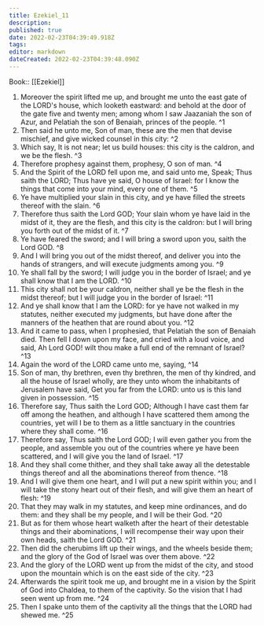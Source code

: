 ```yaml
---
title: Ezekiel_11
description: 
published: true
date: 2022-02-23T04:39:49.918Z
tags: 
editor: markdown
dateCreated: 2022-02-23T04:39:48.090Z
---
```


 Book:: [[Ezekiel]]
 1. Moreover the spirit lifted me up, and brought me unto the east gate of the LORD's house, which looketh eastward: and behold at the door of the gate five and twenty men; among whom I saw Jaazaniah the son of Azur, and Pelatiah the son of Benaiah, princes of the people. ^1
 2. Then said he unto me, Son of man, these are the men that devise mischief, and give wicked counsel in this city: ^2
 3. Which say, It is not near; let us build houses: this city is the caldron, and we be the flesh. ^3
 4. Therefore prophesy against them, prophesy, O son of man. ^4
 5. And the Spirit of the LORD fell upon me, and said unto me, Speak; Thus saith the LORD; Thus have ye said, O house of Israel: for I know the things that come into your mind, every one of them. ^5
 6. Ye have multiplied your slain in this city, and ye have filled the streets thereof with the slain. ^6
 7. Therefore thus saith the Lord GOD; Your slain whom ye have laid in the midst of it, they are the flesh, and this city is the caldron: but I will bring you forth out of the midst of it. ^7
 8. Ye have feared the sword; and I will bring a sword upon you, saith the Lord GOD. ^8
 9. And I will bring you out of the midst thereof, and deliver you into the hands of strangers, and will execute judgments among you. ^9
 10. Ye shall fall by the sword; I will judge you in the border of Israel; and ye shall know that I am the LORD. ^10
 11. This city shall not be your caldron, neither shall ye be the flesh in the midst thereof; but I will judge you in the border of Israel: ^11
 12. And ye shall know that I am the LORD: for ye have not walked in my statutes, neither executed my judgments, but have done after the manners of the heathen that are round about you. ^12
 13. And it came to pass, when I prophesied, that Pelatiah the son of Benaiah died. Then fell I down upon my face, and cried with a loud voice, and said, Ah Lord GOD! wilt thou make a full end of the remnant of Israel? ^13
 14. Again the word of the LORD came unto me, saying, ^14
 15. Son of man, thy brethren, even thy brethren, the men of thy kindred, and all the house of Israel wholly, are they unto whom the inhabitants of Jerusalem have said, Get you far from the LORD: unto us is this land given in possession. ^15
 16. Therefore say, Thus saith the Lord GOD; Although I have cast them far off among the heathen, and although I have scattered them among the countries, yet will I be to them as a little sanctuary in the countries where they shall come. ^16
 17. Therefore say, Thus saith the Lord GOD; I will even gather you from the people, and assemble you out of the countries where ye have been scattered, and I will give you the land of Israel. ^17
 18. And they shall come thither, and they shall take away all the detestable things thereof and all the abominations thereof from thence. ^18
 19. And I will give them one heart, and I will put a new spirit within you; and I will take the stony heart out of their flesh, and will give them an heart of flesh: ^19
 20. That they may walk in my statutes, and keep mine ordinances, and do them: and they shall be my people, and I will be their God. ^20
 21. But as for them whose heart walketh after the heart of their detestable things and their abominations, I will recompense their way upon their own heads, saith the Lord GOD. ^21
 22. Then did the cherubims lift up their wings, and the wheels beside them; and the glory of the God of Israel was over them above. ^22
 23. And the glory of the LORD went up from the midst of the city, and stood upon the mountain which is on the east side of the city. ^23
 24. Afterwards the spirit took me up, and brought me in a vision by the Spirit of God into Chaldea, to them of the captivity. So the vision that I had seen went up from me. ^24
 25. Then I spake unto them of the captivity all the things that the LORD had shewed me. ^25
